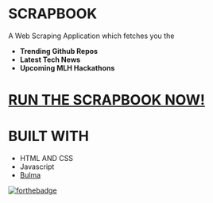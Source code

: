 # SCRAPBOOK

A Web Scraping Application which fetches you the 
<ul>
  <li><strong>Trending Github Repos</strong></li>
  <li><strong>Latest Tech News</strong></li>
  <li><strong>Upcoming MLH Hackathons</strong></li>
  </ul>
  
# <a href ="">RUN THE SCRAPBOOK NOW!</a>

 <attach screenshots>
  
# BUILT WITH
* HTML AND CSS
* Javascript
* [Bulma](https://bulma.io/)

[![forthebadge](https://forthebadge.com/images/badges/built-with-love.svg)](https://forthebadge.com)
